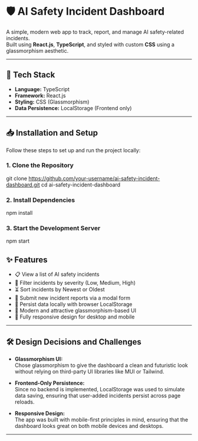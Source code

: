 # 🛡️ AI Safety Incident Dashboard

A simple, modern web app to track, report, and manage AI safety-related incidents.  
Built using **React.js**, **TypeScript**, and styled with custom **CSS** using a glassmorphism aesthetic.

---

## 🚀 Tech Stack

- **Language:** TypeScript
- **Framework:** React.js
- **Styling:** CSS (Glassmorphism)
- **Data Persistence:** LocalStorage (Frontend only)

---

## 📥 Installation and Setup

Follow these steps to set up and run the project locally:

### 1. Clone the Repository
git clone https://github.com/your-username/ai-safety-incident-dashboard.git
cd ai-safety-incident-dashboard
### 2. Install Dependencies
npm install
### 3. Start the Development Server
npm start


## ✨ Features

- 📋 View a list of AI safety incidents
- 🎯 Filter incidents by severity (Low, Medium, High)
- ⏳ Sort incidents by Newest or Oldest
- 📝 Submit new incident reports via a modal form
- 💾 Persist data locally with browser LocalStorage
- 🧊 Modern and attractive glassmorphism-based UI
- 📱 Fully responsive design for desktop and mobile

---

## 🛠️ Design Decisions and Challenges

- **Glassmorphism UI:**  
  Chose glassmorphism to give the dashboard a clean and futuristic look without relying on third-party UI libraries like MUI or Tailwind.

- **Frontend-Only Persistence:**  
  Since no backend is implemented, LocalStorage was used to simulate data saving, ensuring that user-added incidents persist across page reloads.

- **Responsive Design:**  
  The app was built with mobile-first principles in mind, ensuring that the dashboard looks great on both mobile devices and desktops.

---




